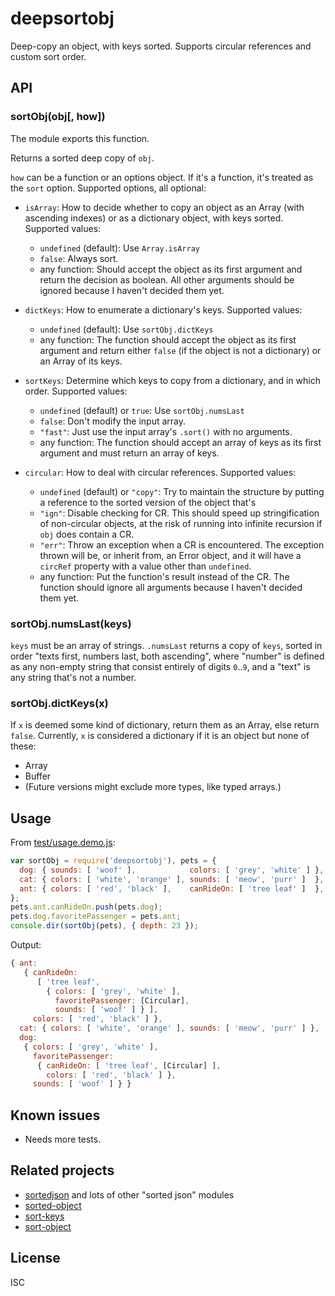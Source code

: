 ﻿
<!--#echo json="package.json" key="name" underline="=" -->
deepsortobj
===========
<!--/#echo -->

<!--#echo json="package.json" key="description" -->
Deep-copy an object, with keys sorted. Supports circular references and custom
sort order.
<!--/#echo -->


API
---

### sortObj(obj[, how])

The module exports this function.

Returns a sorted deep copy of `obj`.

`how` can be a function or an options object.
If it's a function, it's treated as the `sort` option.
Supported options, all optional:

  * `isArray`: How to decide whether to copy an object as an
    Array (with ascending indexes)
    or as a dictionary object, with keys sorted.
    Supported values:
    * `undefined` (default): Use `Array.isArray`
    * `false`: Always sort.
    * any function: Should accept the object as its first argument and return
      the decision as boolean.
      All other arguments should be ignored because I haven't decided them yet.

  * `dictKeys`: How to enumerate a dictionary's keys.
    Supported values:
    * `undefined` (default): Use `sortObj.dictKeys`
    * any function: The function should accept the object as its first
      argument and return either `false` (if the object is not a dictionary)
      or an Array of its keys.

  * `sortKeys`: Determine which keys to copy from a dictionary,
    and in which order. Supported values:
    * `undefined` (default) or `true`: Use `sortObj.numsLast`
    * `false`: Don't modify the input array.
    * `"fast"`: Just use the input array's `.sort()` with no arguments.
    * any function: The function should accept an array of keys as its first
      argument and must return an array of keys.

  * `circular`: How to deal with circular references. Supported values:
    * `undefined` (default) or `"copy"`:
      Try to maintain the structure by putting a reference to the sorted
      version of the object that's
    * `"ign"`: Disable checking for CR.
      This should speed up stringification of non-circular objects,
      at the risk of running into infinite recursion if `obj`
      does contain a CR.
    * `"err"`: Throw an exception when a CR is encountered.
      The exception thrown will be, or inherit from, an Error object, and it
      will have a `circRef` property with a value other than `undefined`.
    * any function: Put the function's result instead of the CR. The function
      should ignore all arguments because I haven't decided them yet.


### sortObj.numsLast(keys)

`keys` must be an array of strings.
`.numsLast` returns a copy of `keys`, sorted in order
"texts first, numbers last, both ascending",
where "number" is defined as any non-empty string that consist entirely of
digits `0`..`9`, and a "text" is any string that's not a number.


### sortObj.dictKeys(x)

If `x` is deemed some kind of dictionary,
return them as an Array, else return `false`.
Currently, `x` is considered a dictionary if it is an object but none of these:

  * Array
  * Buffer
  * (Future versions might exclude more types, like typed arrays.)



<!--#toc stop="scan" -->


Usage
-----

From [test/usage.demo.js](test/usage.demo.js):

<!--#include file="test/usage.demo.js" start="  //#u" stop="  //#r"
  outdent="  " code="javascript" -->
<!--#verbatim lncnt="10" -->
```javascript
var sortObj = require('deepsortobj'), pets = {
  dog: { sounds: [ 'woof' ],            colors: [ 'grey', 'white' ] },
  cat: { colors: [ 'white', 'orange' ], sounds: [ 'meow', 'purr' ]  },
  ant: { colors: [ 'red', 'black' ],    canRideOn: [ 'tree leaf' ]  },
};
pets.ant.canRideOn.push(pets.dog);
pets.dog.favoritePassenger = pets.ant;
console.dir(sortObj(pets), { depth: 23 });
```
<!--/include-->

Output:

<!--#include file="test/usage.demo.js" start="  //#r" stop="  //#e"
  outdent="  //= `" cut-tail="`" code="javascript" -->
<!--#verbatim lncnt="16" -->
```javascript
{ ant: 
   { canRideOn: 
      [ 'tree leaf',
        { colors: [ 'grey', 'white' ],
          favoritePassenger: [Circular],
          sounds: [ 'woof' ] } ],
     colors: [ 'red', 'black' ] },
  cat: { colors: [ 'white', 'orange' ], sounds: [ 'meow', 'purr' ] },
  dog: 
   { colors: [ 'grey', 'white' ],
     favoritePassenger: 
      { canRideOn: [ 'tree leaf', [Circular] ],
        colors: [ 'red', 'black' ] },
     sounds: [ 'woof' ] } }
```
<!--/include-->



Known issues
------------

  * Needs more tests.


Related projects
----------------

  * [sortedjson](https://github.com/mk-pmb/sortedjson-js)
    and lots of other "sorted json" modules
  * [sorted-object](https://github.com/domenic/sorted-object)
  * [sort-keys](https://github.com/sindresorhus/sort-keys)
  * [sort-object](https://github.com/doowb/sort-object)



License
-------
<!--#echo json="package.json" key=".license" -->
ISC
<!--/#echo -->
